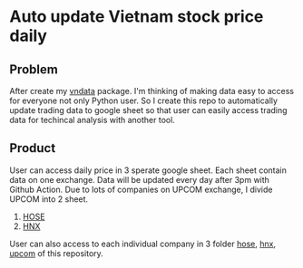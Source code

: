 # Auto update Vietnam stock price daily

## Problem
After create my [vndata](https://github.com/vuthanhdatt/vnstock-data-python) package. I'm thinking of making data easy to access for everyone not only Python user. So I create this repo to automatically update trading data to google sheet so that user can easily access trading data for techincal analysis with another tool.

## Product
User can access daily price in 3 sperate google sheet. Each sheet contain data on one exchange. Data will be updated every day after 3pm with Github Action. Due to lots of companies on UPCOM exchange, I divide UPCOM into 2 sheet.
1. [HOSE](https://docs.google.com/spreadsheets/d/1Br0SphvPJH5PZ0JSFtZk24dHUsR17uxIM4s38GBCAA4/edit?usp=sharing)
2. [HNX](https://docs.google.com/spreadsheets/d/1wM8UK3UbDGQJk_TkF292vYSe2OC4chxLTHVmta9D16A/edit?usp=sharing)

User can also access to each individual company in 3 folder [hose](https://github.com/vuthanhdatt/vn-stock-price/tree/main/hose), [hnx](https://github.com/vuthanhdatt/vn-stock-price/tree/main/hnx), [upcom](https://github.com/vuthanhdatt/vn-stock-price/tree/main/upcom) of this repository.

